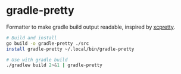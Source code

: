 # gradle-pretty
Formatter to make gradle build output readable, inspired by
[xcpretty](https://github.com/xcpretty/xcpretty). 

```bash
# Build and install
go build -o gradle-pretty ./src
install gradle-pretty ~/.local/bin/gradle-pretty

# Use with gradle build
./gradlew build 2>&1 | gradle-pretty
```
